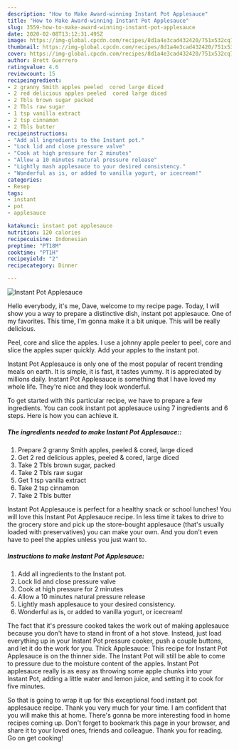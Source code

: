 ```yaml
---
description: "How to Make Award-winning Instant Pot Applesauce"
title: "How to Make Award-winning Instant Pot Applesauce"
slug: 3559-how-to-make-award-winning-instant-pot-applesauce
date: 2020-02-08T13:12:31.495Z
image: https://img-global.cpcdn.com/recipes/8d1a4e3cad432420/751x532cq70/instant-pot-applesauce-recipe-main-photo.jpg
thumbnail: https://img-global.cpcdn.com/recipes/8d1a4e3cad432420/751x532cq70/instant-pot-applesauce-recipe-main-photo.jpg
cover: https://img-global.cpcdn.com/recipes/8d1a4e3cad432420/751x532cq70/instant-pot-applesauce-recipe-main-photo.jpg
author: Brett Guerrero
ratingvalue: 4.6
reviewcount: 15
recipeingredient:
- 2 granny Smith apples peeled  cored large diced
- 2 red delicious apples peeled  cored large diced
- 2 Tbls brown sugar packed
- 2 Tbls raw sugar
- 1 tsp vanilla extract
- 2 tsp cinnamon
- 2 Tbls butter
recipeinstructions:
- "Add all ingredients to the Instant pot."
- "Lock lid and close pressure valve"
- "Cook at high pressure for 2 minutes"
- "Allow a 10 minutes natural pressure release"
- "Lightly mash applesauce to your desired consistency."
- "Wonderful as is, or added to vanilla yogurt, or icecream!"
categories:
- Resep
tags:
- instant
- pot
- applesauce

katakunci: instant pot applesauce
nutrition: 120 calories
recipecuisine: Indonesian
preptime: "PT18M"
cooktime: "PT1H"
recipeyield: "2"
recipecategory: Dinner

---
```



![Instant Pot Applesauce](https://img-global.cpcdn.com/recipes/8d1a4e3cad432420/751x532cq70/instant-pot-applesauce-recipe-main-photo.jpg)

Hello everybody, it's me, Dave, welcome to my recipe page. Today, I will show you a way to prepare a distinctive dish, instant pot applesauce. One of my favorites. This time, I'm gonna make it a bit unique. This will be really delicious.

Peel, core and slice the apples. I use a johnny apple peeler to peel, core and slice the apples super quickly. Add your apples to the instant pot.

Instant Pot Applesauce is only one of the most popular of recent trending meals on earth. It is simple, it is fast, it tastes yummy. It is appreciated by millions daily. Instant Pot Applesauce is something that I have loved my whole life. They're nice and they look wonderful.


To get started with this particular recipe, we have to prepare a few ingredients. You can cook instant pot applesauce using 7 ingredients and 6 steps. Here is how you can achieve it.

##### The ingredients needed to make Instant Pot Applesauce::

1. Prepare 2 granny Smith apples, peeled &amp; cored, large diced
1. Get 2 red delicious apples, peeled &amp; cored, large diced
1. Take 2 Tbls brown sugar, packed
1. Take 2 Tbls raw sugar
1. Get 1 tsp vanilla extract
1. Take 2 tsp cinnamon
1. Take 2 Tbls butter


Instant Pot Applesauce is perfect for a healthy snack or school lunches! You will love this Instant Pot Applesauce recipe. In less time it takes to drive to the grocery store and pick up the store-bought applesauce (that&#39;s usually loaded with preservatives) you can make your own. And you don&#39;t even have to peel the apples unless you just want to. 

##### Instructions to make Instant Pot Applesauce:

1. Add all ingredients to the Instant pot.
1. Lock lid and close pressure valve
1. Cook at high pressure for 2 minutes
1. Allow a 10 minutes natural pressure release
1. Lightly mash applesauce to your desired consistency.
1. Wonderful as is, or added to vanilla yogurt, or icecream!


The fact that it&#39;s pressure cooked takes the work out of making applesauce because you don&#39;t have to stand in front of a hot stove. Instead, just load everything up in your Instant Pot pressure cooker, push a couple buttons, and let it do the work for you. Thick Applesauce: This recipe for Instant Pot Applesauce is on the thinner side. The Instant Pot will still be able to come to pressure due to the moisture content of the apples. Instant Pot applesauce really is as easy as throwing some apple chunks into your Instant Pot, adding a little water and lemon juice, and setting it to cook for five minutes. 

So that is going to wrap it up for this exceptional food instant pot applesauce recipe. Thank you very much for your time. I am confident that you will make this at home. There's gonna be more interesting food in home recipes coming up. Don't forget to bookmark this page in your browser, and share it to your loved ones, friends and colleague. Thank you for reading. Go on get cooking!
